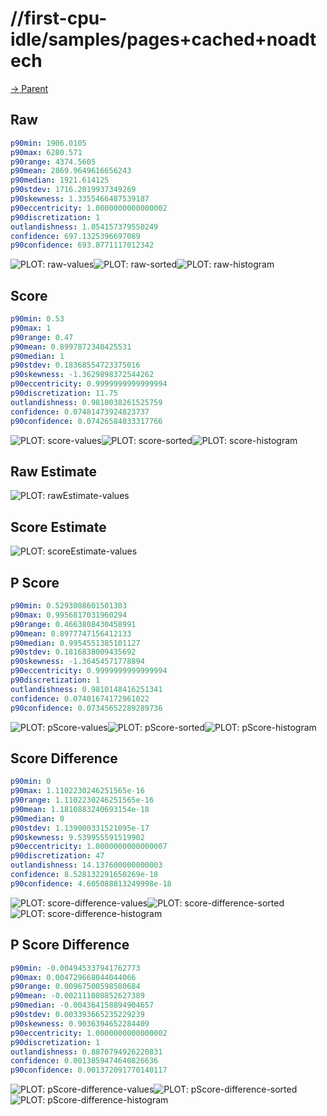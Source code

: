 
# //first-cpu-idle/samples/pages+cached+noadtech

[→ Parent](../..)


## Raw


```yaml
p90min: 1906.0105
p90max: 6280.571
p90range: 4374.5605
p90mean: 2869.9649616656243
p90median: 1921.614125
p90stdev: 1716.2019937349269
p90skewness: 1.3355466487539187
p90eccentricity: 1.0000000000000002
p90discretization: 1
outlandishness: 1.054157379550249
confidence: 697.1325396697089
p90confidence: 693.8771117012342

```

![PLOT: raw-values](./raw/values.svg)![PLOT: raw-sorted](./raw/sorted.svg)![PLOT: raw-histogram](./raw/histogram.svg)
## Score


```yaml
p90min: 0.53
p90max: 1
p90range: 0.47
p90mean: 0.8997872340425531
p90median: 1
p90stdev: 0.18368554723375016
p90skewness: -1.3629898372544262
p90eccentricity: 0.9999999999999994
p90discretization: 11.75
outlandishness: 0.9810038261525759
confidence: 0.07481473924823737
p90confidence: 0.07426584833317766

```

![PLOT: score-values](./score/values.svg)![PLOT: score-sorted](./score/sorted.svg)![PLOT: score-histogram](./score/histogram.svg)
## Raw Estimate

![PLOT: rawEstimate-values](./rawEstimate/values.svg)
## Score Estimate

![PLOT: scoreEstimate-values](./scoreEstimate/values.svg)
## P Score


```yaml
p90min: 0.5293008601501303
p90max: 0.9956817031960294
p90range: 0.4663808430458991
p90mean: 0.8977747156412133
p90median: 0.9954551385101127
p90stdev: 0.1816838009435692
p90skewness: -1.36454571778894
p90eccentricity: 0.9999999999999994
p90discretization: 1
outlandishness: 0.9810148416251341
confidence: 0.07401674172961022
p90confidence: 0.07345652289289736

```

![PLOT: pScore-values](./pScore/values.svg)![PLOT: pScore-sorted](./pScore/sorted.svg)![PLOT: pScore-histogram](./pScore/histogram.svg)
## Score Difference


```yaml
p90min: 0
p90max: 1.1102230246251565e-16
p90range: 1.1102230246251565e-16
p90mean: 1.1810883240693154e-18
p90median: 0
p90stdev: 1.139000331521095e-17
p90skewness: 9.539955591519902
p90eccentricity: 1.0000000000000007
p90discretization: 47
outlandishness: 14.137600000000003
confidence: 8.528132291650269e-18
p90confidence: 4.605088813249998e-18

```

![PLOT: score-difference-values](./score-difference/values.svg)![PLOT: score-difference-sorted](./score-difference/sorted.svg)![PLOT: score-difference-histogram](./score-difference/histogram.svg)
## P Score Difference


```yaml
p90min: -0.004945337941762773
p90max: 0.004729668044044066
p90range: 0.00967500598580684
p90mean: -0.002111080852627389
p90median: -0.004364158894904657
p90stdev: 0.003393665235229239
p90skewness: 0.9036394652284409
p90eccentricity: 1.0000000000000002
p90discretization: 1
outlandishness: 0.8870794926220831
confidence: 0.0013859474640826636
p90confidence: 0.001372091770140117

```

![PLOT: pScore-difference-values](./pScore-difference/values.svg)![PLOT: pScore-difference-sorted](./pScore-difference/sorted.svg)![PLOT: pScore-difference-histogram](./pScore-difference/histogram.svg)